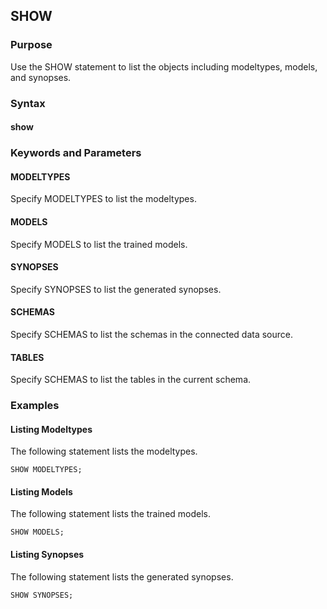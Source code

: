 ## SHOW

### Purpose

Use the SHOW statement to list the objects including modeltypes, models, and synopses.


### Syntax

#### show
<object type="image/svg+xml" data="./diagram/show.rrd.svg" class="object"></object>


### Keywords and Parameters

#### MODELTYPES

Specify MODELTYPES to list the modeltypes.

#### MODELS

Specify MODELS to list the trained models.

#### SYNOPSES

Specify SYNOPSES to list the generated synopses.

#### SCHEMAS

Specify SCHEMAS to list the schemas in the connected data source.

#### TABLES

Specify SCHEMAS to list the tables in the current schema.


### Examples

#### Listing Modeltypes

The following statement lists the modeltypes.
```console
SHOW MODELTYPES;
```

#### Listing Models

The following statement lists the trained models.
```console
SHOW MODELS;
```

#### Listing Synopses

The following statement lists the generated synopses.
```console
SHOW SYNOPSES;
```

